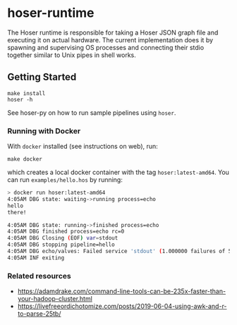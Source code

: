 # hoser-runtime

The Hoser runtime is responsible for taking a Hoser JSON graph file and executing it on actual hardware. The current implementation
does it by spawning and supervising OS processes and connecting their stdio together similar to Unix pipes in shell works.

## Getting Started

```
make install
hoser -h
```

See hoser-py on how to run sample pipelines using `hoser`.

### Running with Docker

With `docker` installed (see instructions on web), run:

```
make docker
```

which creates a local docker container with the tag `hoser:latest-amd64`. You can run `examples/hello.hos`
by running:

```sh
> docker run hoser:latest-amd64
4:05AM DBG state: waiting->running process=echo
hello
there!

4:05AM DBG state: running->finished process=echo
4:05AM DBG finished process=echo rc=0
4:05AM DBG Closing (EOF) var=stdout
4:05AM DBG stopping pipeline=hello
4:05AM DBG echo/valves: Failed service 'stdout' (1.000000 failures of 5.000000), restarting: true, error: EOF supervisor=echo
4:05AM INF exiting
```

### Related resources
- https://adamdrake.com/command-line-tools-can-be-235x-faster-than-your-hadoop-cluster.html
- https://livefreeordichotomize.com/posts/2019-06-04-using-awk-and-r-to-parse-25tb/